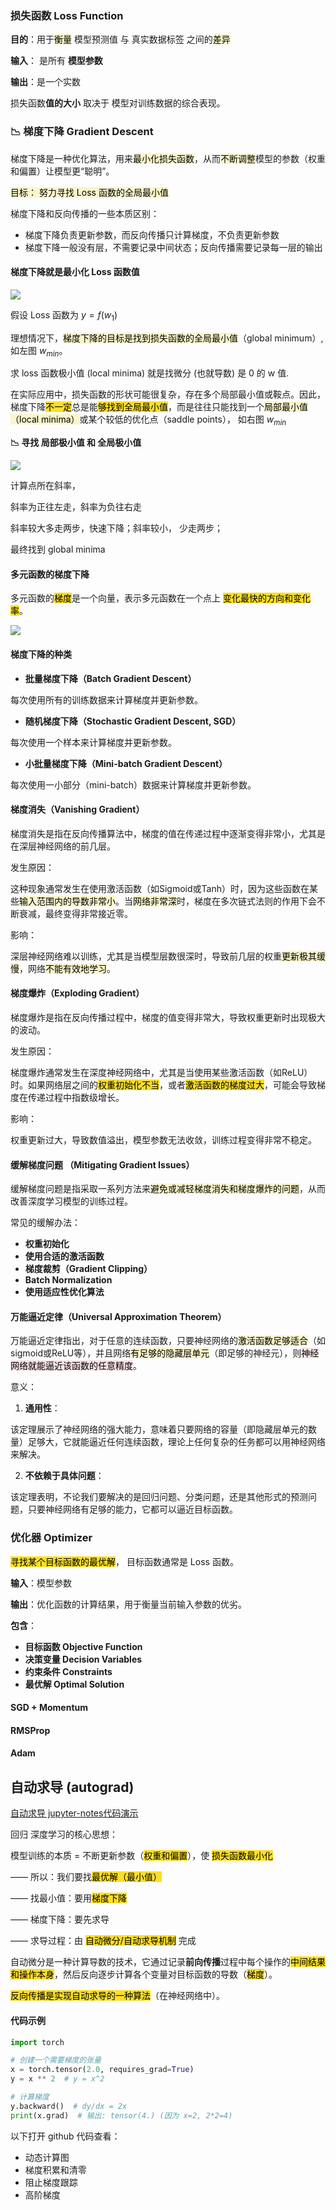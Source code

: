 
### 损失函数 Loss Function

**目的**：用于<font style="background-color:#FBF5CB;color:black">衡量</font> 模型预测值 与 真实数据标签 之间的<font style="background-color:#FBF5CB;color:black">差异</font>

**输入**： 是所有 **模型参数**

**输出**：是一个实数

损失函数**值的大小** 取决于 模型对训练数据的综合表现。


### 📉 梯度下降 Gradient Descent
梯度下降是一种优化算法，用来<font style="background-color:#FBF5CB;color:black">最小化损失函数</font>，从而<font style="background-color:#FBF5CB;color:black">不断调整</font>模型的参数（权重和偏置）让模型更“聪明”。

<font style="background-color:#FBF5CB;color:black">目标： 努力寻找 Loss 函数的全局最小值 </font>

梯度下降和反向传播的一些本质区别：
- 梯度下降负责更新参数，而反向传播只计算梯度，不负责更新参数
- 梯度下降一般没有层，不需要记录中间状态；反向传播需要记录每一层的输出

#### 梯度下降就是最小化 Loss 函数值
![](https://cdn.nlark.com/yuque/0/2025/png/295096/1744013423522-303b6fdb-20b1-4970-b111-ffc1d2929267.png)

假设 Loss 函数为 $y=f(w_1)$

理想情况下，<font style="background-color:#FBF5CB;color:black">梯度下降的目标是找到损失函数的</font><font style="background-color:#FBF5CB;color:black">全局最小值</font>（global minimum）, 如左图 $w_{min}$。

求 loss 函数极小值 (local minima) 就是找微分 (也就导数) 是 0 的 w 值.

在实际应用中，损失函数的形状可能很复杂，存在多个局部最小值或鞍点。因此，梯度下降<font style="background-color:#FBDE28;color:black">不一定</font>总是能<font style="background-color:#FBDE28;color:black">够找到全局最小值</font>，而是往往只能找到一个<font style="background-color:#FBF5CB;color:black">局部最小值（local minima）</font>或某个较低的优化点（saddle points）， 如右图 $w_{min}$

**📉 寻找 局部极小值 和 全局极小值**

![](https://cdn.nlark.com/yuque/0/2025/gif/295096/1744014262832-eefd5a4a-57dd-4c9f-9297-426ec776181a.gif)

计算点所在斜率，

斜率为正往左走，斜率为负往右走

斜率较大多走两步，快速下降；斜率较小， 少走两步；

最终找到 global minima

#### 多元函数的梯度下降
多元函数的<font style="background-color:#FBDE28;color:black">梯度</font>是一个向量，表示多元函数在一个点上 <font style="background-color:#FBDE28;color:black">变化最快的方向和变化率</font>。

![](https://cdn.nlark.com/yuque/0/2025/gif/295096/1744015367148-b4282be7-98cb-49d0-b2f4-df1483916057.gif)

#### 梯度下降的种类
+ **批量梯度下降（Batch Gradient Descent）**

每次使用所有的训练数据来计算梯度并更新参数。

+ **随机梯度下降（Stochastic Gradient Descent, SGD）**

每次使用一个样本来计算梯度并更新参数。

+ **小批量梯度下降（Mini-batch Gradient Descent）**

每次使用一小部分（mini-batch）数据来计算梯度并更新参数。


#### 梯度消失（Vanishing Gradient）
梯度消失是指在反向传播算法中，梯度的值在传递过程中逐渐变得非常小，尤其是在深层神经网络的前几层。

发生原因：

这种现象通常发生在使用激活函数（如Sigmoid或Tanh）时，因为这些函数在某些<font style="background-color:#FBF5CB;color:black">输入范围内的导数非常小</font>。当<font style="background-color:#FBF5CB;color:black">网络非常深</font>时，梯度在多次链式法则的作用下会不断衰减，最终变得非常接近零。

影响：

深层神经网络难以训练，尤其是当模型层数很深时，导致前几层的权重<font style="background-color:#FBF5CB;color:black">更新极其缓慢</font>，网络<font style="background-color:#FBF5CB;color:black">不能有效地学习</font>。
#### 梯度爆炸（Exploding Gradient）
梯度爆炸是指在反向传播过程中，梯度的值变得非常大，导致权重更新时出现极大的波动。

发生原因：

梯度爆炸通常发生在深度神经网络中，尤其是当使用某些激活函数（如ReLU）时。如果网络层之间的<font style="background-color:#FBDE28;color:black">权重初始化不当</font>，或者<font style="background-color:#FBDE28;color:black">激活函数的梯度过大</font>，可能会导致梯度在传递过程中指数级增长。

影响：

权重更新过大，导致数值溢出，模型参数无法收敛，训练过程变得非常不稳定。


#### 缓解梯度问题 （Mitigating Gradient Issues）
缓解梯度问题是指采取一系列方法来<font style="background-color:#FBF5CB;color:black">避免或减轻梯度消失和梯度爆炸的问题</font>，从而改善深度学习模型的训练过程。

常见的缓解办法：

+ **权重初始化**
+ **使用合适的激活函数**
+ **梯度裁剪（Gradient Clipping）**
+ **Batch Normalization**
+ **使用适应性优化算法**

#### 万能逼近定律（Universal Approximation Theorem）
万能逼近定律指出，对于任意的连续函数，只要神经网络的<font style="background-color:#FBF5CB;color:black">激活函数足够适合</font>（如sigmoid或ReLU等），并且网络<font style="background-color:#FBF5CB;color:black">有足够的隐藏层单元</font>（即足够的神经元），则<font style="background-color:#FBE4E7;color:black">神经网络就能逼近该函数的任意精度</font>。

意义：

1.  **通用性**：

该定理展示了神经网络的强大能力，意味着只要网络的容量（即隐藏层单元的数量）足够大，它就能逼近任何连续函数，理论上任何复杂的任务都可以用神经网络来解决。

2. **不依赖于具体问题**：

该定理表明，不论我们要解决的是回归问题、分类问题，还是其他形式的预测问题，只要神经网络有足够的能力，它都可以逼近目标函数。



### 优化器 Optimizer
<font style="background-color:#FBDE28;color:black">寻找某个目标函数的最优解</font>， 目标函数通常是 Loss 函数。

**输入**：模型参数

**输出**：优化函数的计算结果，用于衡量当前输入参数的优劣。

**包含**：

+ **目标函数 Objective Function**
+ **决策变量 Decision Variables**
+ **约束条件 Constraints**
+ **最优解 Optimal Solution**

#### SGD + Momentum

#### RMSProp

#### Adam




## 自动求导 (autograd)
[自动求导 jupyter-notes代码演示](../jupyter-notes/PyTorch-入门-自动求导等.ipynb)

回归 深度学习的核心思想：

模型训练的本质 = 不断更新参数（<font style="background-color:#FBDE28;color:black">权重和偏置</font>），使 <font style="background-color:#FBDE28;color:black">损失函数最小化</font>

—— 所以：我们要找<font style="background-color:#FBDE28;color:black">最优解（最小值）</font>

—— 找最小值：要用<font style="background-color:#FBDE28;color:black">梯度下降</font>

—— 梯度下降：要先求导

—— 求导过程：由 <font style="background-color:#FBDE28;color:black">自动微分/自动求导机制</font> 完成


自动微分是一种计算导数的技术，它通过记录**前向传播**过程中每个操作的<font style="background-color:#FBDE28;color:black">中间结果和操作本身</font>，然后反向逐步计算各个变量对目标函数的导数（<font style="background-color:#FBDE28;color:black">梯度</font>）。

<font style="background-color:#FBDE28;color:black">反向传播是实现自动求导的一种算法</font>（在神经网络中）。

#### 代码示例
```python
import torch

# 创建一个需要梯度的张量
x = torch.tensor(2.0, requires_grad=True)
y = x ** 2  # y = x^2

# 计算梯度
y.backward()  # dy/dx = 2x
print(x.grad)  # 输出: tensor(4.) (因为 x=2, 2*2=4)
```

以下打开 github 代码查看：

+ 动态计算图
+ 梯度积累和清零
+ 阻止梯度跟踪
+ 高阶梯度
